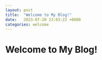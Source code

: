 ```yaml
---
layout: post
title:  "Welcome to My Blog!"
date:   2023-07-20 23:03:22 +0800
categories: welcome
---
```


# Welcome to My Blog!
